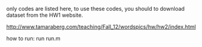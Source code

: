 only codes are listed here, to use these codes, you should to download dataset from the HW1 website. 

http://www.tamaraberg.com/teaching/Fall_12/wordspics/hw/hw2/index.html

how to run: run run.m

